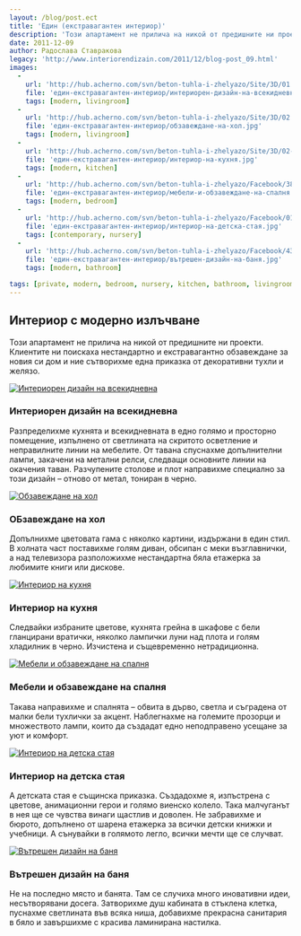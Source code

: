 ```yaml
---
layout: /blog/post.ect
title: 'Един (екстравагантен интериор)'
description: 'Този апартамент не прилича на никой от предишните ни проекти.  Клиентите ни поискаха нестандартно и екстравагантно обзавеждане за новия си дом и ние сътворихме една приказка от декоративни тухли и желязо.'
date: 2011-12-09
author: Радослава Ставракова
legacy: 'http://www.interiorendizain.com/2011/12/blog-post_09.html'
images:
  -
    url: 'http://hub.acherno.com/svn/beton-tuhla-i-zhelyazo/Site/3D/01.1-h_f.jpg'
    file: 'един-екстравагантен-интериор/интериорен-дизайн-на-всекидневна.jpg'
    tags: [modern, livingroom]
  -
    url: 'http://hub.acherno.com/svn/beton-tuhla-i-zhelyazo/Site/3D/02.1-h_f.jpg'
    file: 'един-екстравагантен-интериор/обзавеждане-на-хол.jpg'
    tags: [modern, livingroom]
  -
    url: 'http://hub.acherno.com/svn/beton-tuhla-i-zhelyazo/Site/3D/02-h_f.jpg'
    file: 'един-екстравагантен-интериор/интериор-на-кухня.jpg'
    tags: [modern, kitchen]
  -
    url: 'http://hub.acherno.com/svn/beton-tuhla-i-zhelyazo/Facebook/38-s-f.jpg'
    file: 'един-екстравагантен-интериор/мебели-и-обзавеждане-на-спалня.jpg'
    tags: [modern, bedroom]
  -
    url: 'http://hub.acherno.com/svn/beton-tuhla-i-zhelyazo/Facebook/01-d.jpg'
    file: 'един-екстравагантен-интериор/интериор-на-детска-стая.jpg'
    tags: [contemporary, nursery]
  -
    url: 'http://hub.acherno.com/svn/beton-tuhla-i-zhelyazo/Facebook/43-b.jpg'
    file: 'един-екстравагантен-интериор/вътрешен-дизайн-на-баня.jpg'
    tags: [modern, bathroom]

tags: [private, modern, bedroom, nursery, kitchen, bathroom, livingroom]
---
```

## Интериор с **модерно излъчване**
Този апартамент не прилича на никой от предишните ни проекти.  Клиентите ни поискаха нестандартно и екстравагантно обзавеждане за новия си дом и ние сътворихме една приказка от декоративни тухли и желязо.

[![Интериорен дизайн на всекидневна](един-екстравагантен-интериор/интериорен-дизайн-на-всекидневна.jpg)](http://acherno.bg/интериорен-дизайн/апартамент/бетон-тухла-и-желязо/интериорен-дизайн.html)
### Интериорен дизайн на **всекидневна**

Разпределихме кухнята и всекидневната в едно голямо и просторно помещение, изпълнено от светлината на скритото осветление и неправилните линии на мебелите. От тавана спуснахме допълнителни лампи, закачени на метални релси, следващи основните линии на окачения таван. Разчупените столове и плот направихме специално за този дизайн – отново от метал, тониран в черно.

[![Обзавеждане на хол](един-екстравагантен-интериор/обзавеждане-на-хол.jpg)](http://acherno.bg/интериорен-дизайн/апартамент/бетон-тухла-и-желязо/интериорен-дизайн.html)
### ОБзавеждане на **хол**

Допълнихме цветовата гама с няколко картини, издържани в един стил. В холната част поставихме голям диван, обсипан с меки възглавнички, а над телевизора разположихме нестандартна бяла етажерка за любимите книги или дискове.

[![Интериор на кухня](един-екстравагантен-интериор/интериор-на-кухня.jpg)](http://acherno.bg/интериорен-дизайн/апартамент/бетон-тухла-и-желязо/интериорен-дизайн.html)
### Интериор на **кухня**

Следвайки избраните цветове, кухнята грейна в шкафове с бели гланцирани вратички, няколко лампички луни над плота и голям хладилник в черно. Изчистена и същевременно нетрадиционна.

[![Мебели и обзавеждане на спалня](един-екстравагантен-интериор/мебели-и-обзавеждане-на-спалня.jpg)](http://acherno.bg/интериорен-дизайн/апартамент/бетон-тухла-и-желязо/интериорен-дизайн.html)
### Мебели и обзавеждане на **спалня**

Такава направихме и спалнята – обвита в дърво, светла и съградена от малки бели тухлички за акцент. Наблегнахме на големите прозорци и множеството лампи, които да създадат едно неподправено усещане за уют и комфорт.

[![Интериор на детска стая](един-екстравагантен-интериор/интериор-на-детска-стая.jpg)](http://acherno.bg/интериорен-дизайн/апартамент/бетон-тухла-и-желязо/интериорен-дизайн.html)
### Интериор на **детска стая**

А детската стая е същинска приказка. Създадохме я, изпъстрена с цветове, анимационни герои и голямо виенско колело. Така малчуганът в нея ще се чувства винаги щастлив и доволен. Не забравихме и бюрото, допълнено от шарена етажерка за всички детски книжки и учебници. А сънувайки в голямото легло, всички мечти ще се случват.

[![Вътрешен дизайн на баня](един-екстравагантен-интериор/вътрешен-дизайн-на-баня.jpg)](http://acherno.bg/интериорен-дизайн/апартамент/бетон-тухла-и-желязо/интериорен-дизайн.html)
### Вътрешен дизайн на **баня**

Не на последно място и банята. Там се случиха много иновативни идеи, несътворявани досега. Затворихме душ кабината в стъклена клетка, пуснахме светлината във всяка ниша, добавихме прекрасна санитария в бяло и завършихме с красива ламинирана настилка.  